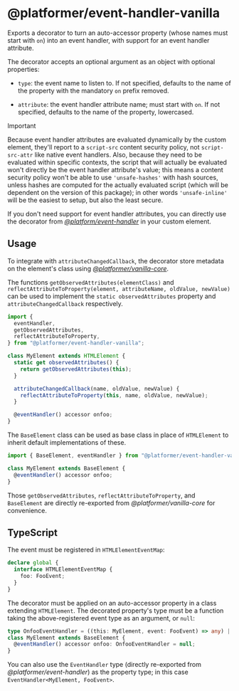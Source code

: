 # @platformer/event-handler-vanilla

Exports a decorator to turn an auto-accessor property (whose names must start with `on`) into an event handler, with support for an event handler attribute.

The decorator accepts an optional argument as an object with optional properties:

- `type`: the event name to listen to. If not specified, defaults to the name of the property with the mandatory `on` prefix removed.

- `attribute`: the event handler attribute name; must start with `on`. If not specified, defaults to the name of the property, lowercased.

> [!IMPORTANT]
> Because event handler attributes are evaluated dynamically by the custom element, they'll report to a `script-src` content security policy, not `script-src-attr` like native event handlers.
> Also, because they need to be evaluated within specific contexts, the script that will actually be evaluated won't directly be the event handler attribute's value;
> this means a content security policy won't be able to use `'unsafe-hashes'` with hash sources, unless hashes are computed for the actually evaluated script (which will be dependent on the version of this package);
> in other words `'unsafe-inline'` will be the easiest to setup, but also the least secure.
>
> If you don't need support for event handler attributes, you can directly use the decorator from [_@platform/event-handler_](../core/README.md#decorator) in your custom element.

## Usage

To integrate with `attributeChangedCallback`, the decorator store metadata on the element's class using [_@platformer/vanilla-core_](../../vanilla-core/README.md).

The functions `getObservedAttributes(elementClass)` and `reflectAttributeToProperty(element, attributeName, oldValue, newValue)`
can be used to implement the `static observedAttributes` property and `attributeChangedCallback` respectively.

```js
import {
  eventHandler,
  getObservedAttributes,
  reflectAttributeToProperty,
} from "@platformer/event-handler-vanilla";

class MyElement extends HTMLElement {
  static get observedAttributes() {
    return getObservedAttributes(this);
  }

  attributeChangedCallback(name, oldValue, newValue) {
    reflectAttributeToProperty(this, name, oldValue, newValue);
  }

  @eventHandler() accessor onfoo;
}
```

The `BaseElement` class can be used as base class in place of `HTMLElement` to inherit default implementations of these.

```js
import { BaseElement, eventHandler } from "@platformer/event-handler-vanilla";

class MyElement extends BaseElement {
  @eventHandler() accessor onfoo;
}
```

Those `getObservedAttributes`, `reflectAttributeToProperty`, and `BaseElement` are directly re-exported from _@platformer/vanilla-core_ for convenience.

## TypeScript

The event must be registered in `HTMLElementEventMap`:

```ts
declare global {
  interface HTMLElementEventMap {
    foo: FooEvent;
  }
}
```

The decorator must be applied on an auto-accessor property in a class extending `HTMLElement`.
The decorated property's type must be a function taking the above-registered event type as an argument, or `null`:

```ts
type OnfooEventHandler = ((this: MyElement, event: FooEvent) => any) | null;
class MyElement extends BaseElement {
  @eventHandler() accessor onfoo: OnfooEventHandler = null;
}
```

You can also use the `EventHandler` type (directly re-exported from _@platformer/event-handler_) as the property type; in this case `EventHandler<MyElement, FooEvent>`.
